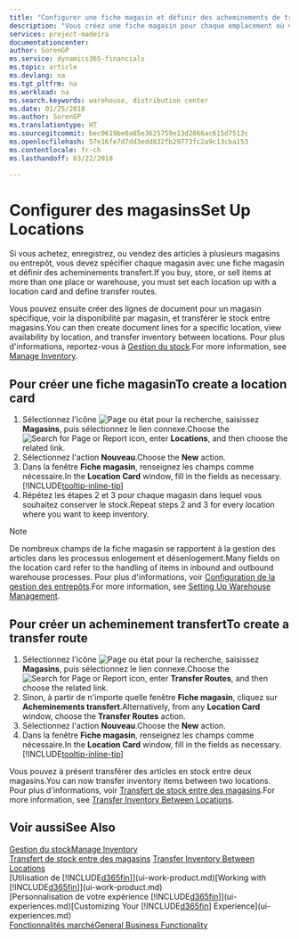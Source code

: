 ```yaml
---
title: "Configurer une fiche magasin et définir des acheminements de transfert| Microsoft Docs"
description: "Vous créez une fiche magasin pour chaque emplacement où vous stockez des articles d'inventaire, par exemple, un entrepôt ou un centre de distribution, et configurez des acheminements pour le transfert d'articles entre magasins."
services: project-madeira
documentationcenter: 
author: SorenGP
ms.service: dynamics365-financials
ms.topic: article
ms.devlang: na
ms.tgt_pltfrm: na
ms.workload: na
ms.search.keywords: warehouse, distribution center
ms.date: 01/25/2018
ms.author: SorenGP
ms.translationtype: HT
ms.sourcegitcommit: bec0619be0a65e3625759e13d2866ac615d7513c
ms.openlocfilehash: 57e16fe7d7dd3edd832fb29773fc2a9c13cba153
ms.contentlocale: fr-ch
ms.lasthandoff: 03/22/2018

---
```

# <a name="set-up-locations"></a><span data-ttu-id="81f1d-103">Configurer des magasins</span><span class="sxs-lookup"><span data-stu-id="81f1d-103">Set Up Locations</span></span>
<span data-ttu-id="81f1d-104">Si vous achetez, enregistrez, ou vendez des articles à plusieurs magasins ou entrepôt, vous devez spécifier chaque magasin avec une fiche magasin et définir des acheminements transfert.</span><span class="sxs-lookup"><span data-stu-id="81f1d-104">If you buy, store, or sell items at more than one place or warehouse, you must set each location up with a location card and define transfer routes.</span></span>

<span data-ttu-id="81f1d-105">Vous pouvez ensuite créer des lignes de document pour un magasin spécifique, voir la disponibilité par magasin, et transférer le stock entre magasins.</span><span class="sxs-lookup"><span data-stu-id="81f1d-105">You can then create document lines for a specific location, view availability by location, and transfer inventory between locations.</span></span> <span data-ttu-id="81f1d-106">Pour plus d'informations, reportez-vous à [Gestion du stock](inventory-manage-inventory.md).</span><span class="sxs-lookup"><span data-stu-id="81f1d-106">For more information, see [Manage Inventory](inventory-manage-inventory.md).</span></span>

## <a name="to-create-a-location-card"></a><span data-ttu-id="81f1d-107">Pour créer une fiche magasin</span><span class="sxs-lookup"><span data-stu-id="81f1d-107">To create a location card</span></span>
1. <span data-ttu-id="81f1d-108">Sélectionnez l'icône ![Page ou état pour la recherche](media/ui-search/search_small.png "Page ou état pour la recherche"), saisissez **Magasins**, puis sélectionnez le lien connexe.</span><span class="sxs-lookup"><span data-stu-id="81f1d-108">Choose the ![Search for Page or Report](media/ui-search/search_small.png "Search for Page or Report icon") icon, enter **Locations**, and then choose the related link.</span></span>
2. <span data-ttu-id="81f1d-109">Sélectionnez l'action **Nouveau**.</span><span class="sxs-lookup"><span data-stu-id="81f1d-109">Choose the **New** action.</span></span>
3. <span data-ttu-id="81f1d-110">Dans la fenêtre **Fiche magasin**, renseignez les champs comme nécessaire.</span><span class="sxs-lookup"><span data-stu-id="81f1d-110">In the **Location Card** window, fill in the fields as necessary.</span></span> [!INCLUDE[tooltip-inline-tip](includes/tooltip-inline-tip_md.md)]
4. <span data-ttu-id="81f1d-111">Répétez les étapes 2 et 3 pour chaque magasin dans lequel vous souhaitez conserver le stock.</span><span class="sxs-lookup"><span data-stu-id="81f1d-111">Repeat steps 2 and 3 for every location where you want to keep inventory.</span></span>

> [!NOTE]  
> <span data-ttu-id="81f1d-112">De nombreux champs de la fiche magasin se rapportent à la gestion des articles dans les processus enlogement et désenlogement.</span><span class="sxs-lookup"><span data-stu-id="81f1d-112">Many fields on the location card refer to the handling of items in inbound and outbound warehouse processes.</span></span> <span data-ttu-id="81f1d-113">Pour plus d'informations, voir [Configuration de la gestion des entrepôts](warehouse-setup-warehouse.md).</span><span class="sxs-lookup"><span data-stu-id="81f1d-113">For more information, see [Setting Up Warehouse Management](warehouse-setup-warehouse.md).</span></span>

## <a name="to-create-a-transfer-route"></a><span data-ttu-id="81f1d-114">Pour créer un acheminement transfert</span><span class="sxs-lookup"><span data-stu-id="81f1d-114">To create a transfer route</span></span>
1. <span data-ttu-id="81f1d-115">Sélectionnez l'icône ![Page ou état pour la recherche](media/ui-search/search_small.png "Page ou état pour la recherche"), saisissez **Magasins**, puis sélectionnez le lien connexe.</span><span class="sxs-lookup"><span data-stu-id="81f1d-115">Choose the ![Search for Page or Report](media/ui-search/search_small.png "Search for Page or Report icon") icon, enter **Transfer Routes**, and then choose the related link.</span></span>
2. <span data-ttu-id="81f1d-116">Sinon, à partir de n'importe quelle fenêtre **Fiche magasin**, cliquez sur **Acheminements transfert**.</span><span class="sxs-lookup"><span data-stu-id="81f1d-116">Alternatively, from any **Location Card** window, choose the **Transfer Routes** action.</span></span>
3. <span data-ttu-id="81f1d-117">Sélectionnez l'action **Nouveau**.</span><span class="sxs-lookup"><span data-stu-id="81f1d-117">Choose the **New** action.</span></span>
4. <span data-ttu-id="81f1d-118">Dans la fenêtre **Fiche magasin**, renseignez les champs comme nécessaire.</span><span class="sxs-lookup"><span data-stu-id="81f1d-118">In the **Location Card** window, fill in the fields as necessary.</span></span> [!INCLUDE[tooltip-inline-tip](includes/tooltip-inline-tip_md.md)]

<span data-ttu-id="81f1d-119">Vous pouvez à présent transférer des articles en stock entre deux magasins.</span><span class="sxs-lookup"><span data-stu-id="81f1d-119">You can now transfer inventory items between two locations.</span></span> <span data-ttu-id="81f1d-120">Pour plus d'informations, voir [Transfert de stock entre des magasins](inventory-how-transfer-between-locations.md).</span><span class="sxs-lookup"><span data-stu-id="81f1d-120">For more information, see [Transfer Inventory Between Locations](inventory-how-transfer-between-locations.md).</span></span>    

## <a name="see-also"></a><span data-ttu-id="81f1d-121">Voir aussi</span><span class="sxs-lookup"><span data-stu-id="81f1d-121">See Also</span></span>
[<span data-ttu-id="81f1d-122">Gestion du stock</span><span class="sxs-lookup"><span data-stu-id="81f1d-122">Manage Inventory</span></span>](inventory-manage-inventory.md)  
<span data-ttu-id="81f1d-123">[Transfert de stock entre des magasins](inventory-how-transfer-between-locations.md)  </span><span class="sxs-lookup"><span data-stu-id="81f1d-123">[Transfer Inventory Between Locations](inventory-how-transfer-between-locations.md)  </span></span>  
<span data-ttu-id="81f1d-124">[Utilisation de [!INCLUDE[d365fin](includes/d365fin_md.md)]](ui-work-product.md)</span><span class="sxs-lookup"><span data-stu-id="81f1d-124">[Working with [!INCLUDE[d365fin](includes/d365fin_md.md)]](ui-work-product.md)</span></span>  
<span data-ttu-id="81f1d-125">[Personnalisation de votre expérience [!INCLUDE[d365fin](includes/d365fin_md.md)]](ui-experiences.md)</span><span class="sxs-lookup"><span data-stu-id="81f1d-125">[Customizing Your [!INCLUDE[d365fin](includes/d365fin_md.md)] Experience](ui-experiences.md)</span></span>  
[<span data-ttu-id="81f1d-126">Fonctionnalités marché</span><span class="sxs-lookup"><span data-stu-id="81f1d-126">General Business Functionality</span></span>](ui-across-business-areas.md)


